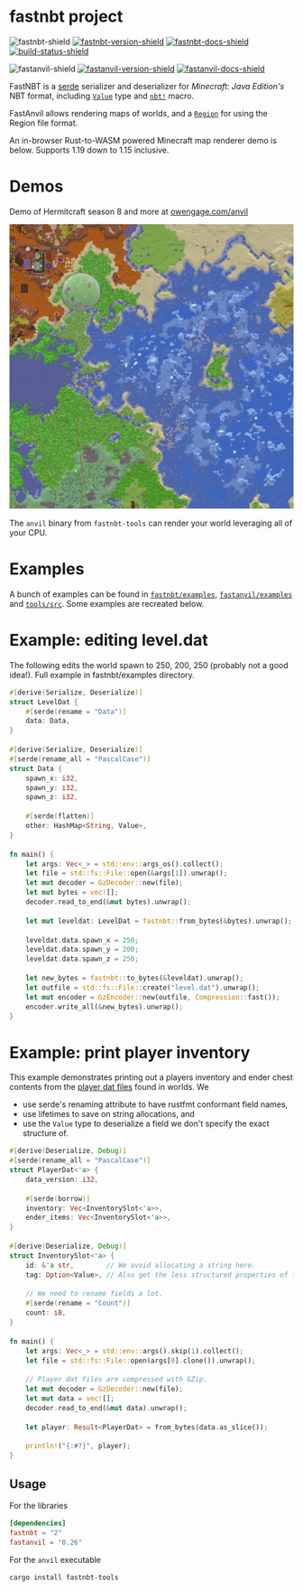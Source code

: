 # fastnbt project

![fastnbt-shield]
[![fastnbt-version-shield]][fastnbt-crates]
[![fastnbt-docs-shield]][fastnbt-docs]
[![build-status-shield]][github-actions]

![fastanvil-shield]
[![fastanvil-version-shield]][fastanvil-crates]
[![fastanvil-docs-shield]][fastanvil-docs]

<!-- [![build-status-shield]][github-actions] -->

[fastnbt-shield]: https://img.shields.io/badge/%20-FastNBT-blue
[fastnbt-version-shield]: https://img.shields.io/crates/v/fastnbt.svg
[fastnbt-crates]: https://crates.io/crates/fastnbt
[fastnbt-docs-shield]: https://img.shields.io/docsrs/fastnbt
[fastnbt-docs]: https://docs.rs/fastnbt/latest/fastnbt/index.html
[build-status-shield]: https://img.shields.io/github/actions/workflow/status/owengage/fastnbt/rust.yml?branch=master
[github-actions]: https://github.com/owengage/fastnbt/actions?query=branch%3Amaster
[fastanvil-shield]: https://img.shields.io/badge/%20-FastAnvil-blue
[fastanvil-version-shield]: https://img.shields.io/crates/v/fastanvil.svg
[fastanvil-crates]: https://crates.io/crates/fastanvil
[fastanvil-docs-shield]: https://img.shields.io/docsrs/fastanvil
[fastanvil-docs]: https://docs.rs/fastanvil/latest/fastanvil/index.html

FastNBT is a [serde](https://serde.rs/) serializer and deserializer for
_Minecraft: Java Edition's_ NBT format, including
[`Value`](https://docs.rs/fastnbt/latest/fastnbt/enum.Value.html) type and
[`nbt!`](https://docs.rs/fastnbt/latest/fastnbt/macro.nbt.html) macro.

FastAnvil allows rendering maps of worlds, and a
[`Region`](https://docs.rs/fastanvil/latest/fastanvil/struct.Region.html) for
using the Region file format.

An in-browser Rust-to-WASM powered Minecraft map renderer demo is below.
Supports 1.19 down to 1.15 inclusive.

# Demos

Demo of Hermitcraft season 8 and more at [owengage.com/anvil](https://owengage.com/anvil/?world=hermitcraft8)

![alt rendered map](demo.png)

The `anvil` binary from `fastnbt-tools` can render your world leveraging all of
your CPU.

# Examples

A bunch of examples can be found in
[`fastnbt/examples`](https://github.com/owengage/fastnbt/tree/master/fastnbt/examples),
[`fastanvil/examples`](https://github.com/owengage/fastnbt/tree/master/fastanvil/examples) and [`tools/src`](https://github.com/owengage/fastnbt/tree/master/tools/src/bin). Some examples are recreated below.

# Example: editing level.dat

The following edits the world spawn to 250, 200, 250 (probably not a good
idea!). Full example in fastnbt/examples directory.

```rust
#[derive(Serialize, Deserialize)]
struct LevelDat {
    #[serde(rename = "Data")]
    data: Data,
}

#[derive(Serialize, Deserialize)]
#[serde(rename_all = "PascalCase")]
struct Data {
    spawn_x: i32,
    spawn_y: i32,
    spawn_z: i32,

    #[serde(flatten)]
    other: HashMap<String, Value>,
}

fn main() {
    let args: Vec<_> = std::env::args_os().collect();
    let file = std::fs::File::open(&args[1]).unwrap();
    let mut decoder = GzDecoder::new(file);
    let mut bytes = vec![];
    decoder.read_to_end(&mut bytes).unwrap();

    let mut leveldat: LevelDat = fastnbt::from_bytes(&bytes).unwrap();

    leveldat.data.spawn_x = 250;
    leveldat.data.spawn_y = 200;
    leveldat.data.spawn_z = 250;

    let new_bytes = fastnbt::to_bytes(&leveldat).unwrap();
    let outfile = std::fs::File::create("level.dat").unwrap();
    let mut encoder = GzEncoder::new(outfile, Compression::fast());
    encoder.write_all(&new_bytes).unwrap();
}
```

# Example: print player inventory

This example demonstrates printing out a players inventory and ender chest contents from the [player dat
files](https://minecraft.gamepedia.com/Player.dat_format) found in worlds. We

- use serde's renaming attribute to have rustfmt conformant field names,
- use lifetimes to save on string allocations, and
- use the `Value` type to deserialize a field we don't specify the exact
  structure of.

```rust
#[derive(Deserialize, Debug)]
#[serde(rename_all = "PascalCase")]
struct PlayerDat<'a> {
    data_version: i32,

    #[serde(borrow)]
    inventory: Vec<InventorySlot<'a>>,
    ender_items: Vec<InventorySlot<'a>>,
}

#[derive(Deserialize, Debug)]
struct InventorySlot<'a> {
    id: &'a str,        // We avoid allocating a string here.
    tag: Option<Value>, // Also get the less structured properties of the object.

    // We need to rename fields a lot.
    #[serde(rename = "Count")]
    count: i8,
}

fn main() {
    let args: Vec<_> = std::env::args().skip(1).collect();
    let file = std::fs::File::open(args[0].clone()).unwrap();

    // Player dat files are compressed with GZip.
    let mut decoder = GzDecoder::new(file);
    let mut data = vec![];
    decoder.read_to_end(&mut data).unwrap();

    let player: Result<PlayerDat> = from_bytes(data.as_slice());

    println!("{:#?}", player);
}
```

## Usage

For the libraries

```toml
[dependencies]
fastnbt = "2"
fastanvil = "0.26"
```

For the `anvil` executable

```bash
cargo install fastnbt-tools
```

